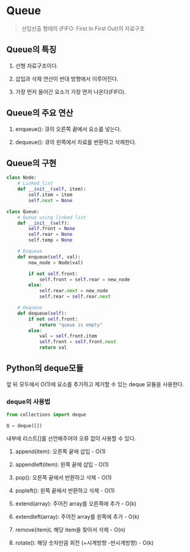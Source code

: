 # Queue

> 선입선출 형태의 (FIFO: First In First Out)의 자료구조

## Queue의 특징

1. 선형 자료구조이다.

2. 삽입과 삭제 연산이 반대 방향에서 이루어진다.

3. 가장 먼저 들어간 요소가 가장 먼저 나온다(FIFO).

## Queue의 주요 연산

1. enqueue(): 큐의 오른쪽 끝에서 요소를 넣는다.

2. dequeue(): 큐의 왼쪽에서 자료를 반환하고 삭제한다.

## Queue의 구현

```python
class Node:
    # Linked_list
    def __init__(self, item):
        self.item = item
        self.next = None

class Queue:
    # Queue using linked list
    def __init__(self):
        self.front = None
        self.rear = None
        self.temp = None

    # Enqueue
    def enqueue(self, val):
        new_node = Node(val)

        if not self.front:
            self.front = self.rear = new_node
        else:
            self.rear.next = new_node
            self.rear = self.rear.next

    # Dequeue
    def dequeue(self):
        if not self.front:
            return "queue is empty"
        else:
            val = self.front.item
            self.front = self.front.next
            return val
```

## Python의 deque모듈

앞 뒤 모두에서 O(1)에 요소를 추가하고 제거할 수 있는 deque 모듈을 사용한다.

### deque의 사용법

```python
from collections import deque

Q = deque([])
```

내부에 리스트[]를 선언해주어야 오류 없이 사용할 수 있다.


1. append(item): 오른쪽 끝에 삽입 - O(1)

2. appendleft(item): 왼쪽 끝에 삽입 - O(1)

3. pop(): 오른쪽 끝에서 반환하고 삭제 - O(1)

4. popleft(): 왼쪽 끝에서 반환하고 삭제 - O(1)

5. extend(array): 주어진 array를 오른쪽에 추가 - O(k)

6. extendleft(array): 주어진 array를 왼쪽에 추가 - O(k)

7. remove(item)L 해당 item을 찾아서 삭제 - O(n)

8. rotate(): 해당 숫자만큼 회전 (+시계방향 -반시계방향) - O(k)